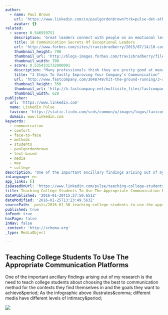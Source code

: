 ```yaml
---
author:
  - name: Paul Brown
    url: 'https://www.linkedin.com/in/paulgordonbrown?trk=pulse-det-athr_prof-art_hdr'
    avatar: {}
related:
  - score: 0.546559751
    description: 'Great leaders connect with people on an emotional level every time they speak. Their words inspire others to achieve more than they ever thought possible. Great communicators are intentional about it, and there are 10 secrets they rely on to deliver a powerful message. Put these secrets to work in your [...]'
    title: 10 Communication Secrets Of Exceptional Leaders
    url: 'http://www.forbes.com/sites/travisbradberry/2015/07/14/10-communication-secrets-of-exceptional-leaders/'
    thumbnail_height: 700
    thumbnail_url: 'http://blogs-images.forbes.com/travisbradberry/files/2015/07/Travis-Bradberry-3.jpg'
    thumbnail_width: 700
  - score: 0.5354331732000001
    description: "Many professionals think they are pretty good at managing their internal communications. Maybe you have a system of color-coded, prioritized folders in your email inbox, of which you're particularly proud. Or you're that senior leader who makes a point to get coffee with your direct reports individually once a month, so you're confident that everyone on your team is in the loop."
    title: "3 Steps To Vastly Improving Your Company's Communication"
    url: 'http://www.fastcompany.com/3048749/hit-the-ground-running/3-steps-to-vastly-improving-your-companys-communication'
    thumbnail_height: 350
    thumbnail_url: 'http://h.fastcompany.net/multisite_files/fastcompany/imagecache/620x350/poster/2015/07/3048749-poster-p-1-3-steps-to-vastly-improving-your-companys-communication_0.jpg'
    thumbnail_width: 620
publisher:
  url: 'https://www.linkedin.com'
  name: LinkedIn Pulse
  favicon: 'https://static.licdn.com/scds/common/u/images/logos/favicons/v1/favicon.ico'
  domain: www.linkedin.com
keywords:
  - communication
  - comfort
  - face-to-face
  - methods
  - students
  - paulgordonbrown
  - text-based
  - media
  - may
  - college
description: 'One of the important ancillary findings arising out of my research is the need to teach college students about choosing the best to communication method for the contexts they find themselves in and the goals they want to achieve. As the infographic above illustrates, different media have different levels of intimacy.'
inLanguage: en
app_links: []
isBasedOnUrl: 'https://www.linkedin.com/pulse/teaching-college-students-use-appropriate-platforms-paul-brown?trk=v-feed'
title: Teaching College Students To Use The Appropriate Communication Platforms
datePublished: '2016-01-30T15:27:50.651Z'
dateModified: '2016-01-25T13:23:49.563Z'
sourcePath: _posts/2016-01-30-teaching-college-students-to-use-the-appropriate-communicati.md
published: true
inFeed: true
hasPage: false
inNav: false
_context: 'http://schema.org'
_type: MediaObject

---
```

<article style=""><h1>Teaching College Students To Use The Appropriate Communication Platforms</h1><p>One of the important ancillary findings arising out of my research is the need to teach college students about choosing the best to communication method for the contexts they find themselves in and the goals they want to achieve&amp;period; As the infographic above illustrates&amp;comma; different media have different levels of intimacy&amp;period;</p><img src="https://media.licdn.com/mpr/mpr/AAEAAQAAAAAAAAPhAAAAJGIwMTg3ZTZhLWQ3ZmMtNDk4Mi05MjlmLTFmM2E3ZGZhMGI5Yw.png" /></article>